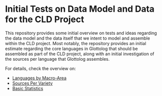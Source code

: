 # Initial Tests on Data Model and Data for the CLD Project

This repository provides some initial overview on tests and ideas regarding the data model and the data itself that we intent to model and assemble within the CLD project. Most notably, the repository provides an initial estimate regarding the core languages in Glottolog that should be assembled as part of the CLD project, along with an initial investigation of the sources per language that Glottolog assembles. 

For details, check the overview on:
* [Languages by Macro-Area](glottolog/languages.md#languages-by-macro-area)
* [Sources Per Variety](glottolog/statistics.md#sources-per-variety)
* [Basic Statistics](glottolog/statistics.md#sources-per-variety)

